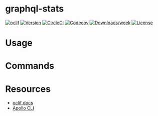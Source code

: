 # graphql-stats

[![oclif](https://img.shields.io/badge/cli-oclif-brightgreen.svg)](https://oclif.io)
[![Version](https://img.shields.io/npm/v/graphql-stats.svg)](https://npmjs.org/package/graphql-stats)
[![CircleCI](https://circleci.com/gh/CDThomas/graphql-stats/tree/master.svg?style=shield)](https://circleci.com/gh/CDThomas/graphql-stats/tree/master)
[![Codecov](https://codecov.io/gh/CDThomas/graphql-stats/branch/master/graph/badge.svg)](https://codecov.io/gh/CDThomas/graphql-stats)
[![Downloads/week](https://img.shields.io/npm/dw/graphql-stats.svg)](https://npmjs.org/package/graphql-stats)
[![License](https://img.shields.io/npm/l/graphql-stats.svg)](https://github.com/CDThomas/graphql-stats/blob/master/package.json)

<!-- toc -->

# Usage

<!-- usage -->

# Commands

<!-- commands -->

# Resources

- [oclif docs](https://github.com/oclif/oclif)
- [Apollo CLI](https://github.com/apollographql/apollo-tooling/tree/master/packages/apollo)
